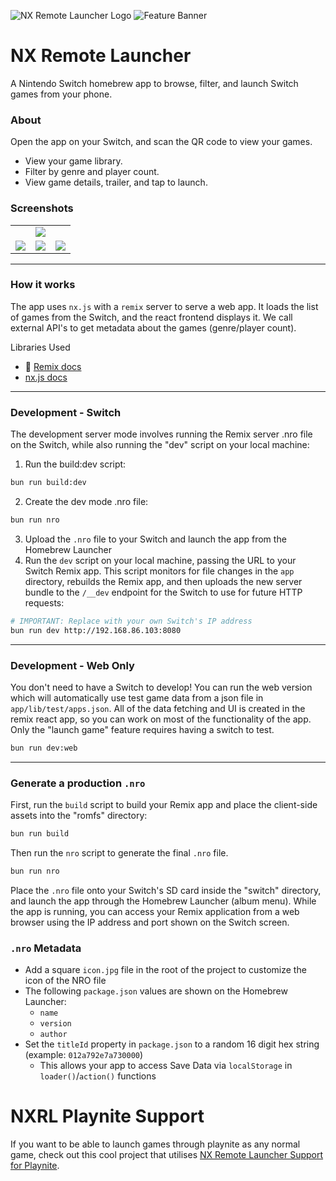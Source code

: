 
![NX Remote Launcher Logo](https://i.imgur.com/GcEIFSo.png)
![Feature Banner](https://i.imgur.com/Bfbe2QF.png)

# NX Remote Launcher
A Nintendo Switch homebrew app to browse, filter, and launch Switch games from your phone.

### About

Open the app on your Switch, and scan the QR code to view your games.
- View your game library.
- Filter by genre and player count.
- View game details, trailer, and tap to launch.

### Screenshots
<table>
  <tr align="center">
      <td colspan="3"><img src="https://i.imgur.com/aEJBxTN.jpeg"></img></td>
  </tr>
  <tr align="center">
      <td><img src="https://i.imgur.com/oCxk0tS.jpeg"></img></td>
      <td><img src="https://i.imgur.com/JS4atJz.jpeg"></img></td>
      <td><img src="https://i.imgur.com/MTkYNA9.jpeg"></img></td>
  </tr>
</table>

---
### How it works

The app uses `nx.js` with a `remix` server to serve a web app. It loads the list of games from the Switch, and the react frontend displays it. We call external API's to get metadata about the games (genre/player count).

Libraries Used
- 📖 [Remix docs](https://remix.run/docs)
- [nx.js docs](https://github.com/TooTallNate/remix-nxjs)

---
### Development - Switch

The development server mode involves running the Remix server .nro file on the Switch, while also running the "dev" script on your local machine:

1. Run the build:dev script:
```sh
bun run build:dev
```

2. Create the dev mode .nro file:
```sh
bun run nro
```

3. Upload the `.nro` file to your Switch and launch the app from the Homebrew Launcher
4. Run the `dev` script on your local machine, passing the URL to your Switch Remix app. This script monitors for file changes in the `app` directory, rebuilds the Remix app, and then uploads the new server bundle to the `/__dev` endpoint for the Switch to use for future HTTP requests:
```sh
# IMPORTANT: Replace with your own Switch's IP address
bun run dev http://192.168.86.103:8080
```

---
### Development - Web Only

You don't need to have a Switch to develop! You can run the web version which will automatically use test game data from a json file in `app/lib/test/apps.json`. All of the data fetching and UI is created in the remix react app, so you can work on most of the functionality of the app. Only the "launch game" feature requires having a switch to test.

```sh
bun run dev:web
```

---
### Generate a production `.nro`

First, run the `build` script to build your Remix app and place the client-side assets into the "romfs" directory:

```sh
bun run build
```

Then run the `nro` script to generate the final `.nro` file.

```sh
bun run nro
```

Place the `.nro` file onto your Switch's SD card inside the "switch" directory, and launch the app through the Homebrew Launcher (album menu). While the app is running, you can access your Remix application from a web browser using the IP address and port shown on the Switch screen.

### `.nro` Metadata

* Add a square `icon.jpg` file in the root of the project to customize the icon of the NRO file
* The following `package.json` values are shown on the Homebrew Launcher:
  * `name`
  * `version`
  * `author`
* Set the `titleId` property in `package.json` to a random 16 digit hex string (example: `012a792e7a730000`)
  * This allows your app to access Save Data via `localStorage` in `loader()`/`action()` functions


# NXRL Playnite Support
If you want to be able to launch games through playnite as any normal game, check out this cool project that utilises [NX Remote Launcher Support for Playnite](https://github.com/Yeetov/NXRLPlayniteSupport).
